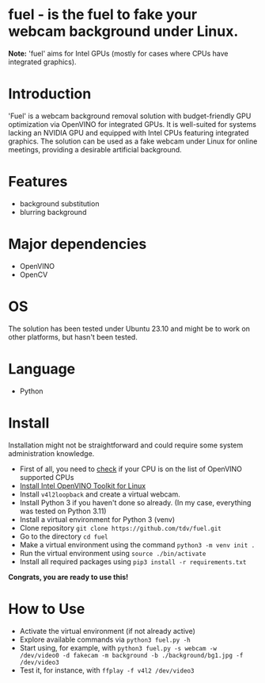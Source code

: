 # fuel - is the fuel to fake your webcam background under Linux. 

**Note:** 'fuel' aims for Intel GPUs (mostly for cases where CPUs have integrated graphics). 

# Introduction
'Fuel' is a webcam background removal solution with budget-friendly GPU optimization via OpenVINO for integrated GPUs. It is well-suited for systems lacking an NVIDIA GPU and equipped with Intel CPUs featuring integrated graphics. The solution can be used as a fake webcam under Linux for online meetings, providing a desirable artificial background.

# Features 
- background substitution
- blurring background

# Major dependencies 
- OpenVINO
- OpenCV

# OS 
The solution has been tested under Ubuntu 23.10 and might be to work on other platforms, but hasn't been tested.

# Language 
- Python

# Install  
Installation might not be straightforward and could require some system administration knowledge.
- First of all, you need to [check](https://ark.intel.com/content/www/us/en/ark.html#@PanelLabel122139) if your CPU is on the list of OpenVINO supported CPUs 
- [Install Intel OpenVINO Toolkit for Linux](https://docs.openvino.ai/2023.3/openvino_docs_install_guides_installing_openvino_apt.html) 
- Install `v4l2loopback` and create a virtual webcam.
- Install Python 3 if you haven't done so already. (In my case, everything was tested on Python 3.11) 
- Install a virtual environment for Python 3 (venv)
- Clone repository  ```git clone https://github.com/tdv/fuel.git``` 
- Go to the directory ```cd fuel``` 
- Make a virtual environment using the command ```python3 -m venv init .```
- Run the virtual environment using ```source ./bin/activate``` 
- Install all required packages using ```pip3 install -r requirements.txt``` 

**Congrats, you are ready to use this!**  

# How to Use 
- Activate the virtual environment (if not already active) 
- Explore available commands via ```python3 fuel.py -h``` 
- Start using, for example, with ```python3 fuel.py -s webcam -w /dev/video0 -d fakecam -m background -b ./background/bg1.jpg -f /dev/video3``` 
- Test it, for instance, with ```ffplay -f v4l2 /dev/video3``` 
